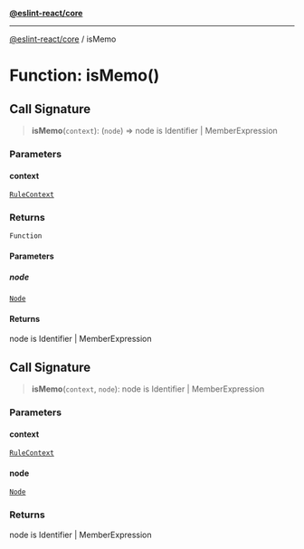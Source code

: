 [**@eslint-react/core**](../README.md)

***

[@eslint-react/core](../README.md) / isMemo

# Function: isMemo()

## Call Signature

> **isMemo**(`context`): (`node`) => node is Identifier \| MemberExpression

### Parameters

#### context

[`RuleContext`](../-internal-/type-aliases/RuleContext.md)

### Returns

`Function`

#### Parameters

##### node

[`Node`](../-internal-/type-aliases/Node.md)

#### Returns

node is Identifier \| MemberExpression

## Call Signature

> **isMemo**(`context`, `node`): node is Identifier \| MemberExpression

### Parameters

#### context

[`RuleContext`](../-internal-/type-aliases/RuleContext.md)

#### node

[`Node`](../-internal-/type-aliases/Node.md)

### Returns

node is Identifier \| MemberExpression
